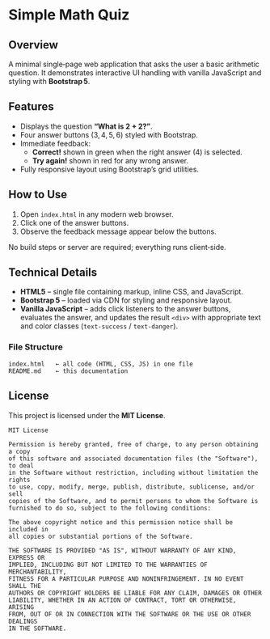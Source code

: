 # Simple Math Quiz

## Overview
A minimal single‑page web application that asks the user a basic arithmetic question. It demonstrates interactive UI handling with vanilla JavaScript and styling with **Bootstrap 5**.

## Features
- Displays the question **“What is 2 + 2?”**.
- Four answer buttons (3, 4, 5, 6) styled with Bootstrap.
- Immediate feedback:
  - **Correct!** shown in green when the right answer (4) is selected.
  - **Try again!** shown in red for any wrong answer.
- Fully responsive layout using Bootstrap’s grid utilities.

## How to Use
1. Open `index.html` in any modern web browser.
2. Click one of the answer buttons.
3. Observe the feedback message appear below the buttons.

No build steps or server are required; everything runs client‑side.

## Technical Details
- **HTML5** – single file containing markup, inline CSS, and JavaScript.
- **Bootstrap 5** – loaded via CDN for styling and responsive layout.
- **Vanilla JavaScript** – adds click listeners to the answer buttons, evaluates the answer, and updates the result `<div>` with appropriate text and color classes (`text-success` / `text-danger`).

### File Structure
```
index.html   ← all code (HTML, CSS, JS) in one file
README.md    ← this documentation
```

## License
This project is licensed under the **MIT License**.

```
MIT License

Permission is hereby granted, free of charge, to any person obtaining a copy
of this software and associated documentation files (the "Software"), to deal
in the Software without restriction, including without limitation the rights
to use, copy, modify, merge, publish, distribute, sublicense, and/or sell
copies of the Software, and to permit persons to whom the Software is
furnished to do so, subject to the following conditions:

The above copyright notice and this permission notice shall be included in
all copies or substantial portions of the Software.

THE SOFTWARE IS PROVIDED "AS IS", WITHOUT WARRANTY OF ANY KIND, EXPRESS OR
IMPLIED, INCLUDING BUT NOT LIMITED TO THE WARRANTIES OF MERCHANTABILITY,
FITNESS FOR A PARTICULAR PURPOSE AND NONINFRINGEMENT. IN NO EVENT SHALL THE
AUTHORS OR COPYRIGHT HOLDERS BE LIABLE FOR ANY CLAIM, DAMAGES OR OTHER
LIABILITY, WHETHER IN AN ACTION OF CONTRACT, TORT OR OTHERWISE, ARISING
FROM, OUT OF OR IN CONNECTION WITH THE SOFTWARE OR THE USE OR OTHER DEALINGS
IN THE SOFTWARE.
```
